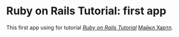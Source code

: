 # Ruby on Rails Tutorial: first app

This first app using for tutorial
[*Ruby on Rails Tutorial*](http://railstutorial.org/)
 [Майкл Хартл](http://michaelhartl.com/).

